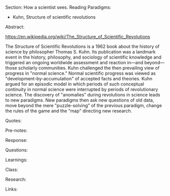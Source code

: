 Section: How a scientist sees. Reading Paradigms:

- Kuhn, Structure of scientific revolutions

Abstract:

https://en.wikipedia.org/wiki/The_Structure_of_Scientific_Revolutions

The Structure of Scientific Revolutions is a 1962 book about the history of science by philosopher Thomas S. Kuhn. Its publication was a landmark event in the history, philosophy, and sociology of scientific knowledge and triggered an ongoing worldwide assessment and reaction in—and beyond—those scholarly communities. Kuhn challenged the then prevailing view of progress in "normal science." Normal scientific progress was viewed as "development-by-accumulation" of accepted facts and theories. Kuhn argued for an episodic model in which periods of such conceptual continuity in normal science were interrupted by periods of revolutionary science. The discovery of "anomalies" during revolutions in science leads to new paradigms. New paradigms then ask new questions of old data, move beyond the mere "puzzle-solving" of the previous paradigm, change the rules of the game and the "map" directing new research.

Quotes:

Pre-notes:

Response:

Questions:

Learnings:

Class:

Research:

Links:
